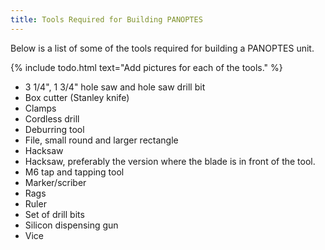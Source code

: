 ```yaml
---
title: Tools Required for Building PANOPTES
---
```

Below is a list of some of the tools required for building a PANOPTES unit.

{% include todo.html text="Add pictures for each of the tools." %}

* 3 1/4", 1 3/4" hole saw and hole saw drill bit
* Box cutter (Stanley knife)
* Clamps
* Cordless drill
* Deburring tool
* File, small round and larger rectangle
* Hacksaw
* Hacksaw, preferably the version where the blade is in front of the tool.
* M6 tap and tapping tool
* Marker/scriber
* Rags
* Ruler
* Set of drill bits
* Silicon dispensing gun
* Vice
